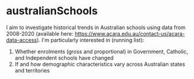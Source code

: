 # australianSchools
I aim to investigate historical trends in Australian schools using data from 2008-2020 (available here: https://www.acara.edu.au/contact-us/acara-data-access).
I'm particularly interested in (running list):
1. Whether enrolments (gross and proportional) in Government, Catholic, and Independent schools have changed
2. If and how demographic characteristics vary across Australian states and territories
